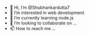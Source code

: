 - 👋 Hi, I’m @Shubhankardutta7
- 👀 I’m interested in web development
- 🌱 I’m currently learning node.js
- 💞️ I’m looking to collaborate on ...
- 📫 How to reach me ...

<!---
Shubhankardutta7/Shubhankardutta7 is a ✨ special ✨ repository because its `README.md` (this file) appears on your GitHub profile.
You can click the Preview link to take a look at your changes.
--->
